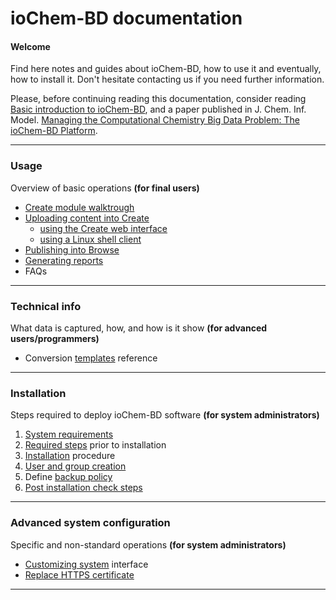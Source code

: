 # ioChem-BD documentation

#### Welcome

Find here notes and guides about ioChem-BD, how to use it and eventually, how to install it. Don't hesitate contacting us if  you need further information.

Please, before continuing reading this documentation, consider reading  [Basic introduction to ioChem-BD](/platform-introduction.md), and a paper published in J. Chem. Inf. Model.  [Managing the Computational Chemistry Big Data Problem: The ioChem-BD Platform](http://pubs.acs.org/doi/abs/10.1021/ci500593j).

---

### Usage

Overview of  basic  operations **\(for final users\)**

* [Create module walktrough](/usage/create-module-walktrough.md "Create")
* [Uploading content into Create](/usage/uploading-content-to-create.md)
  * [using the  Create  web interface](/usage/uploading-content-to-create/using-shell-client.md)
  * [using a Linux shell client](/usage/uploading-content-to-create/using-shell-client.md)
* [Publishing  into Browse](/usage/publishing-calculations.md)
* [Generating reports](/usage/generating-reports.md)
* FAQs

---

### **Technical info**

What data is captured, how, and how is it show **\(for advanced users/programmers\)**

* Conversion [templates](http://www.iochem-bd.org/conversion/webhelp/index.html) reference

---

### Installation

Steps required to deploy ioChem-BD software **\(for system administrators\)**  
  1. [System requirements](/system-requirements.md)  
  2. [Required steps](/installation/required_steps.md) prior to installation  
  3. [Installation](/installation/installation.md) procedure  
  4. [User and group creation](/installation/user-and-group-generation.md)  
  5. Define [backup policy](/backup-policy.md)  
  6. [Post installation check steps](/installation/post-installation-check-steps.md)

---

### Advanced system configuration

Specific and non-standard operations **\(for system administrators\)**

* [Customizing system](/advanced-system-configuration/customizing-system-interface.md) interface
* [Replace HTTPS certificate](/other-operations/replace-https-certificate.md)

---

### 



